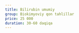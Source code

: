 ```yaml
---
title: Bilirubin umumiy
group: Biokimyoviy qon tahlillar
price: 25 000
duration: 30-60 daqiqa
---
```

